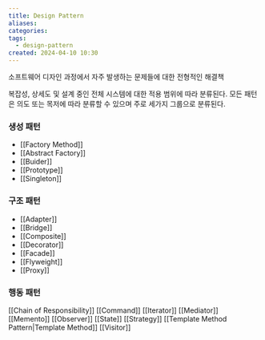 ```yaml
---
title: Design Pattern
aliases: 
categories: 
tags:
  - design-pattern
created: 2024-04-10 10:30
---
```

소프트웨어 디자인 과정에서 자주 발생하는 문제들에 대한 전형적인 해결책

복잡성, 상세도 및 설계 중인 전체 시스템에 대한 적용 범위에 따라 분류된다.
모든 패턴은 의도 또는 목저에 따라 분류할 수 있으며 주로 세가지 그룹으로 분류된다.

### 생성 패턴

- [[Factory Method]]
- [[Abstract Factory]]
- [[Buider]]
- [[Prototype]]
- [[Singleton]]

### 구조 패턴

- [[Adapter]]
- [[Bridge]]
- [[Composite]]
- [[Decorator]]
- [[Facade]]
- [[Flyweight]]
- [[Proxy]]

### 행동 패턴

[[Chain of Responsibility]]
[[Command]]
[[Iterator]]
[[Mediator]]
[[Memento]]
[[Observer]]
[[State]]
[[Strategy]]
[[Template Method Pattern|Template Method]]
[[Visitor]]
